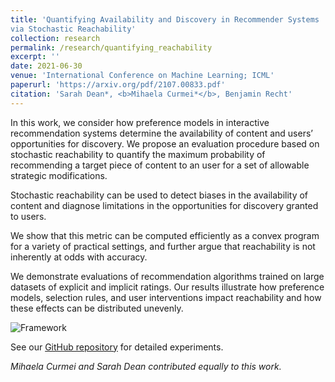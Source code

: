 ```yaml
---
title: 'Quantifying Availability and Discovery in Recommender Systems
via Stochastic Reachability'
collection: research
permalink: /research/quantifying_reachability
excerpt: ''
date: 2021-06-30
venue: 'International Conference on Machine Learning; ICML'
paperurl: 'https://arxiv.org/pdf/2107.00833.pdf'
citation: 'Sarah Dean*, <b>Mihaela Curmei*</b>, Benjamin Recht'
---
```


In this work, we consider how preference models in interactive recommendation systems
determine the availability of content and users’ opportunities for discovery. We propose an
evaluation procedure based on stochastic reachability to quantify the maximum probability of
recommending a target piece of content to an user for a set of allowable strategic modifications.

Stochastic reachability can be used to detect
biases in the availability of content and diagnose limitations in the opportunities for discovery
granted to users.

We show that this metric can be computed efficiently as a convex program for
a variety of practical settings, and further argue that reachability is not inherently at odds with
accuracy.

We demonstrate evaluations of recommendation algorithms trained on large datasets
of explicit and implicit ratings. Our results illustrate how preference models, selection rules, and
user interventions impact reachability and how these effects can be distributed unevenly.

![Framework](../../images/Framework.gif)

See our [GitHub repository](https://github.com/modestyachts/stochastic-rec-reachability) for detailed experiments.

*Mihaela Curmei and Sarah Dean contributed equally to this work.*